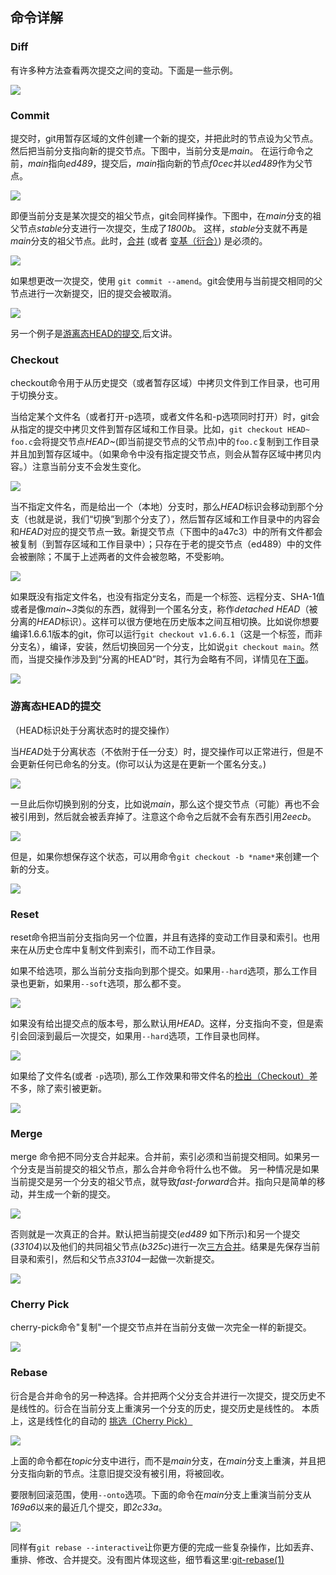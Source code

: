 
## 命令详解

### Diff

有许多种方法查看两次提交之间的变动。下面是一些示例。

![](../../images/visual-git-guide/diff.svg.png)

### Commit

提交时，git用暂存区域的文件创建一个新的提交，并把此时的节点设为父节点。然后把当前分支指向新的提交节点。下图中，当前分支是*main*。
在运行命令之前，*main*指向*ed489*，提交后，*main*指向新的节点*f0cec*并以*ed489*作为父节点。

![](../../images/visual-git-guide/commit-main.svg.png)

即便当前分支是某次提交的祖父节点，git会同样操作。下图中，在*main*分支的祖父节点*stable*分支进行一次提交，生成了*1800b*。
这样，*stable*分支就不再是*main*分支的祖父节点。此时，[合并](#merge)
(或者 [变基（衍合）](#rebase)) 是必须的。

![](../../images/visual-git-guide/commit-stable.svg.png)

如果想更改一次提交，使用
`git commit --amend`。git会使用与当前提交相同的父节点进行一次新提交，旧的提交会被取消。

![](../../images/visual-git-guide/commit-amend.svg.png)

另一个例子是[游离态HEAD的提交](#游离态head的提交),后文讲。

### Checkout

checkout命令用于从历史提交（或者暂存区域）中拷贝文件到工作目录，也可用于切换分支。

当给定某个文件名（或者打开-p选项，或者文件名和-p选项同时打开）时，git会从指定的提交中拷贝文件到暂存区域和工作目录。比如，`git checkout HEAD~ foo.c`会将提交节点*HEAD~*(即当前提交节点的父节点)中的`foo.c`复制到工作目录并且加到暂存区域中。（如果命令中没有指定提交节点，则会从暂存区域中拷贝内容。）注意当前分支不会发生变化。

![](../../images/visual-git-guide/checkout-files.svg.png)

当不指定文件名，而是给出一个（本地）分支时，那么*HEAD*标识会移动到那个分支（也就是说，我们“切换”到那个分支了），然后暂存区域和工作目录中的内容会和*HEAD*对应的提交节点一致。新提交节点（下图中的a47c3）中的所有文件都会被复制（到暂存区域和工作目录中）；只存在于老的提交节点（ed489）中的文件会被删除；不属于上述两者的文件会被忽略，不受影响。

![](../../images/visual-git-guide/checkout-branch.svg.png)

如果既没有指定文件名，也没有指定分支名，而是一个标签、远程分支、SHA-1值或者是像*main~3*类似的东西，就得到一个匿名分支，称作*detached
HEAD*（被分离的*HEAD*标识）。这样可以很方便地在历史版本之间互相切换。比如说你想要编译1.6.6.1版本的git，你可以运行`git checkout v1.6.6.1`（这是一个标签，而非分支名），编译，安装，然后切换回另一个分支，比如说`git checkout main`。然而，当提交操作涉及到“分离的HEAD”时，其行为会略有不同，详情见在[下面](#游离态head的提交)。

![](../../images/visual-git-guide/checkout-detached.svg.png)

### 游离态HEAD的提交

（HEAD标识处于分离状态时的提交操作）

当*HEAD*处于分离状态（不依附于任一分支）时，提交操作可以正常进行，但是不会更新任何已命名的分支。(你可以认为这是在更新一个匿名分支。)

![](../../images/visual-git-guide/commit-detached.svg.png)

一旦此后你切换到别的分支，比如说*main*，那么这个提交节点（可能）再也不会被引用到，然后就会被丢弃掉了。注意这个命令之后就不会有东西引用*2eecb*。

![](../../images/visual-git-guide/checkout-after-detached.svg.png)

但是，如果你想保存这个状态，可以用命令`git checkout -b *name*`来创建一个新的分支。

![](../../images/visual-git-guide/checkout-b-detached.svg.png)

### Reset

reset命令把当前分支指向另一个位置，并且有选择的变动工作目录和索引。也用来在从历史仓库中复制文件到索引，而不动工作目录。

如果不给选项，那么当前分支指向到那个提交。如果用`--hard`选项，那么工作目录也更新，如果用`--soft`选项，那么都不变。

![](../../images/visual-git-guide/reset-commit.svg.png)

如果没有给出提交点的版本号，那么默认用*HEAD*。这样，分支指向不变，但是索引会回滚到最后一次提交，如果用`--hard`选项，工作目录也同样。

![](../../images/visual-git-guide/reset.svg.png)

如果给了文件名(或者 `-p`选项),
那么工作效果和带文件名的[检出（Checkout）](#checkout)差不多，除了索引被更新。

![](../../images/visual-git-guide/reset-files.svg.png)

### Merge

merge
命令把不同分支合并起来。合并前，索引必须和当前提交相同。如果另一个分支是当前提交的祖父节点，那么合并命令将什么也不做。
另一种情况是如果当前提交是另一个分支的祖父节点，就导致*fast-forward*合并。指向只是简单的移动，并生成一个新的提交。

![](../../images/visual-git-guide/merge-ff.svg.png)

否则就是一次真正的合并。默认把当前提交(*ed489*
如下所示)和另一个提交(*33104*)以及他们的共同祖父节点(*b325c*)进行一次[三方合并](http://en.wikipedia.org/wiki/Three-way_merge)。结果是先保存当前目录和索引，然后和父节点*33104*一起做一次新提交。

![](../../images/visual-git-guide/merge.svg.png)

### Cherry Pick

cherry-pick命令"复制"一个提交节点并在当前分支做一次完全一样的新提交。

![](../../images/visual-git-guide/cherry-pick.svg.png)

### Rebase

衍合是合并命令的另一种选择。合并把两个父分支合并进行一次提交，提交历史不是线性的。衍合在当前分支上重演另一个分支的历史，提交历史是线性的。
本质上，这是线性化的自动的 [挑选（Cherry Pick）](#cherry-pick)

![](../../images/visual-git-guide/rebase.svg.png)

上面的命令都在*topic*分支中进行，而不是*main*分支，在*main*分支上重演，并且把分支指向新的节点。注意旧提交没有被引用，将被回收。

要限制回滚范围，使用`--onto`选项。下面的命令在*main*分支上重演当前分支从*169a6*以来的最近几个提交，即*2c33a*。

![](../../images/visual-git-guide/rebase-onto.svg.png)

同样有`git rebase --interactive`让你更方便的完成一些复杂操作，比如丢弃、重排、修改、合并提交。没有图片体现这些，细节看这里:[git-rebase(1)](http://www.kernel.org/pub/software/scm/git/docs/git-rebase.html#_interactive_mode)
